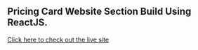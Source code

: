 ## Pricing Card Website Section Build Using ReactJS.

[Click here to check out the live site](https://pricing-card-react.netlify.app/)
